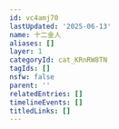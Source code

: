 ```yaml
---
id: vc4amj70
lastUpdated: '2025-06-13'
name: 十二金人
aliases: []
layer: 1
categoryId: cat_KRnRW8TN
tagIds: []
nsfw: false
parent: ''
relatedEntries: []
timelineEvents: []
titledLinks: []
---
```


